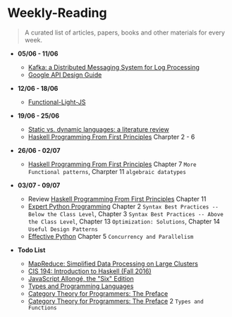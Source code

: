 # Weekly-Reading
> A curated list of articles, papers, books and other materials for every week.

- **05/06 - 11/06**
  - [Kafka: a Distributed Messaging System for Log Processing](http://notes.stephenholiday.com/Kafka.pdf)
  - [Google API Design Guide](https://cloud.google.com/apis/design/)

- **12/06 - 18/06**
  - [Functional-Light-JS](https://github.com/getify/Functional-Light-JS)

- **19/06 - 25/06**
  - [Static vs. dynamic languages: a literature review](https://danluu.com/empirical-pl/)
  - [Haskell Programming From First Principles](http://haskellbook.com/) Charpter 2 - 6
  
- **26/06 - 02/07**
  - [Haskell Programming From First Principles](http://haskellbook.com/) Chapter 7 `More Functional patterns`,  Charpter 11 `algebraic datatypes`
  
- **03/07 - 09/07**
  - Review [Haskell Programming From First Principles](http://haskellbook.com/) Chapter 11
  - [Expert Python Programming](http://packtpub.ooops.me/2017/04/04/Expert_Python_Programming.pdf) Chapter 2 `Syntax Best Practices -- Below the Class Level`, Chapter 3 `Syntax Best Practices -- Above the Class Level`, Chapter 13 `Optimization: Solutions`, Chapter 14 `Useful Design Patterns`
  - [Effective Python](http://www.effectivepython.com/) Chapter 5 `Concurrency and Parallelism`
  
- **Todo List**
  - [MapReduce: Simplified Data Processing on Large Clusters](https://static.googleusercontent.com/media/research.google.com/en//archive/mapreduce-osdi04.pdf)
  - [CIS 194: Introduction to Haskell (Fall 2016)](http://www.seas.upenn.edu/~cis194/fall16/)
  - [JavaScript Allongé, the "Six" Edition](https://leanpub.com/javascriptallongesix/read#buildingblocks)
  - [Types and Programming Languages](http://www.seas.upenn.edu/~bcpierce/tapl/)
  - [Category Theory for Programmers: The Preface](https://bartoszmilewski.com/2014/10/28/category-theory-for-programmers-the-preface/)
  - [Category Theory for Programmers: The Preface](https://bartoszmilewski.com/2014/10/28/category-theory-for-programmers-the-preface/) 2 `Types and Functions`
